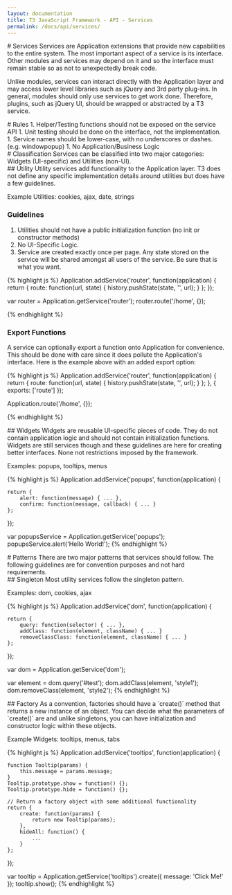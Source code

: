 ```yaml
---
layout: documentation
title: T3 JavaScript Framework - API - Services
permalink: /docs/api/services/
---
```


<div class="anchor" id="Overview"></div>
# Services
Services are Application extensions that provide new capabilities to the entire system.
The most important aspect of a service is its interface. Other modules and services
may depend on it and so the interface must remain stable so as not to unexpectedly break code.

Unlike modules, services can interact directly with the Application layer and may access
lower level libraries such as jQuery and 3rd party plug-ins. In general, modules
should only use services to get work done. Therefore, plugins, such as jQuery UI, should be wrapped
or abstracted by a T3 service.

<div class="anchor" id="Rules"></div>
# Rules
1. Helper/Testing functions should not be exposed on the service API
1. Unit testing should be done on the interface, not the implementation.
1. Service names should be lower-case, with no underscores or dashes. (e.g. windowpopup)
1. No Application/Business Logic

<div class="anchor" id="Classification"></div>
# Classification
Services can be classified into two major categories: Widgets (UI-specific) and Utilities (non-UI).

<div class="anchor" id="Utility"></div>
## Utility
Utility services add functionality to the Application layer. T3 does not define
any specific implementation details around utilities but does have a few guidelines.

Example Utilities: cookies, ajax, date, strings

### Guidelines
1. Utilities should not have a public initialization function (no init or constructor methods)
1. No UI-Specific Logic.
1. Service are created exactly once per page. Any state stored on the service will be shared amongst
all users of the service. Be sure that is what you want.


{% highlight js %}
Application.addService('router', function(application) {
	return {
		route: function(url, state) {
			history.pushState(state, '', url);
		}
	};
});

var router = Application.getService('router');
router.route('/home', {});

{% endhighlight %}

### Export Functions
A service can optionally export a function onto Application for convenience. This should be
done with care since it does pollute the Application's interface. Here is the example above
with an added export option:

{% highlight js %}
Application.addService('router', function(application) {
	return {
		route: function(url, state) {
			history.pushState(state, '', url);
		}
	};
}, {
	exports: ['route']
});

Application.route('/home', {});

{% endhighlight %}

<div class="anchor" id="Widget"></div>
## Widgets
Widgets are reusable UI-specific pieces of code. They do not contain application logic
and should not contain initialization functions. Widgets are still services though and
these guidelines are here for creating better interfaces. None not restrictions imposed by the framework.

Examples: popups, tooltips, menus

{% highlight js %}
Application.addService('popups', function(application) {

	return {
		alert: function(message) { ... },
		confirm: function(message, callback) { ... }
	};

});

var popupsService = Application.getService('popups');
popupsService.alert('Hello World!');
{% endhighlight %}

<div class="anchor" id="Patterns"></div>
# Patterns
There are two major patterns that services should follow. The following guidelines are for convention
purposes and not hard requirements.

<div class="anchor" id="Singleton"></div>
## Singleton
Most utility services follow the singleton pattern.

Examples: dom, cookies, ajax

{% highlight js %}
Application.addService('dom', function(application) {

	return {
		query: function(selector) { ... },
		addClass: function(element, className) { ... }
		removeClassClass: function(element, className) { ... }
	};

});

var dom = Application.getService('dom');

var element = dom.query('#test');
dom.addClass(element, 'style1');
dom.removeClass(element, 'style2');
{% endhighlight %}

<div class="anchor" id="Factory"></div>
## Factory
As a convention, factories should have a `create()` method that returns a new instance of an object.
You can decide what the parameters of `create()` are and unlike singletons, you can have initialization
and constructor logic within these objects.

Example Widgets: tooltips, menus, tabs

{% highlight js %}
Application.addService('tooltips', function(application) {

	function Tooltip(params) {
		this.message = params.message;
	}
	Tooltip.prototype.show = function() {};
	Tooltip.prototype.hide = function() {};

	// Return a factory object with some additional functionality
	return {
		create: function(params) {
			return new Tooltip(params);
		},
		hideAll: function() {
			...
		}
	};

});

var tooltip = Application.getService('tooltips').create({
	message: 'Click Me!'
});
tooltip.show();
{% endhighlight %}

